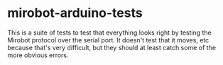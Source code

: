 # mirobot-arduino-tests

This is a suite of tests to test that everything looks right by testing the Mirobot protocol over the serial port. It doesn't test that it moves, etc because that's very difficult, but they should at least catch some of the more obvious errors.
